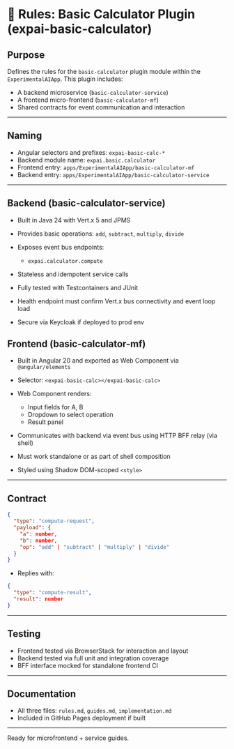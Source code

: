 # 📗 Rules: Basic Calculator Plugin (expai-basic-calculator)

## Purpose

Defines the rules for the `basic-calculator` plugin module within the `ExperimentalAIApp`. This plugin includes:

* A backend microservice (`basic-calculator-service`)
* A frontend micro-frontend (`basic-calculator-mf`)
* Shared contracts for event communication and interaction

---

## Naming

* Angular selectors and prefixes: `expai-basic-calc-*`
* Backend module name: `expai.basic.calculator`
* Frontend entry: `apps/ExperimentalAIApp/basic-calculator-mf`
* Backend entry: `apps/ExperimentalAIApp/basic-calculator-service`

---

## Backend (basic-calculator-service)

* Built in Java 24 with Vert.x 5 and JPMS
* Provides basic operations: `add`, `subtract`, `multiply`, `divide`
* Exposes event bus endpoints:

  * `expai.calculator.compute`
* Stateless and idempotent service calls
* Fully tested with Testcontainers and JUnit
* Health endpoint must confirm Vert.x bus connectivity and event loop load
* Secure via Keycloak if deployed to prod env

## Frontend (basic-calculator-mf)

* Built in Angular 20 and exported as Web Component via `@angular/elements`
* Selector: `<expai-basic-calc></expai-basic-calc>`
* Web Component renders:

  * Input fields for A, B
  * Dropdown to select operation
  * Result panel
* Communicates with backend via event bus using HTTP BFF relay (via shell)
* Must work standalone or as part of shell composition
* Styled using Shadow DOM-scoped `<style>`

---

## Contract

```json
{
  "type": "compute-request",
  "payload": {
    "a": number,
    "b": number,
    "op": "add" | "subtract" | "multiply" | "divide"
  }
}
```

* Replies with:

```json
{
  "type": "compute-result",
  "result": number
}
```

---

## Testing

* Frontend tested via BrowserStack for interaction and layout
* Backend tested via full unit and integration coverage
* BFF interface mocked for standalone frontend CI

---

## Documentation

* All three files: `rules.md`, `guides.md`, `implementation.md`
* Included in GitHub Pages deployment if built

---

Ready for microfrontend + service guides.
